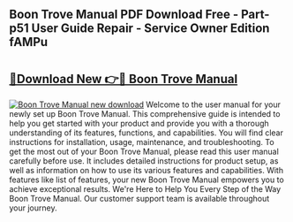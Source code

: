 ## Boon Trove Manual PDF Download Free - Part-p51 User Guide Repair - Service Owner Edition fAMPu

# <h2><a href="http://bc39958.oget.top/?id=Boon+Trove+Manual">🔗Download New 👉🔴 Boon Trove Manual</a></h2>

[![Boon Trove Manual new download](https://i.imgur.com/5g1atiW.png)](http://bc39958.oget.top/?id=Boon+Trove+Manual)
Welcome to the user manual for your newly set up Boon Trove Manual. This comprehensive guide is intended to help you get started with your product and provide you with a thorough understanding of its features, functions, and capabilities. You will find clear instructions for installation, usage, maintenance, and troubleshooting. To get the most out of your Boon Trove Manual, please read this user manual carefully before use. It includes detailed instructions for product setup, as well as information on how to use its various features and capabilities. With features like list of features, your new Boon Trove Manual empowers you to achieve exceptional results. We're Here to Help You Every Step of the Way Boon Trove Manual. Our customer support team is available throughout your journey.
